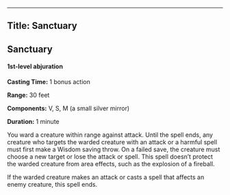-------------------------
Title: Sanctuary
-------------------------

## Sanctuary

#### 1st-level abjuration


**Casting Time:** 1 bonus action

**Range:** 30 feet

**Components:** V, S, M (a small silver mirror)

**Duration:** 1 minute


You ward a creature within range against attack. Until the spell ends,
any creature who targets the warded creature with an attack or a harmful
spell must first make a Wisdom saving throw. On a failed save, the
creature must choose a new target or lose the attack or spell. This
spell doesn’t protect the warded creature from area effects, such as the
explosion of a fireball.

If the warded creature makes an attack or casts a spell that affects an
enemy creature, this spell ends.

